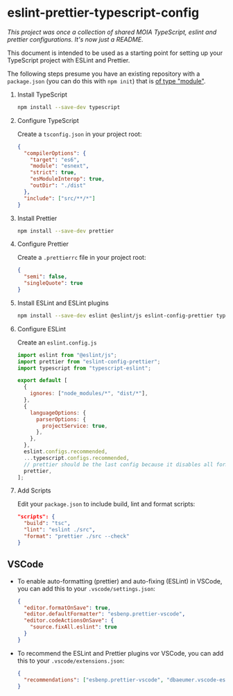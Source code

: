# eslint-prettier-typescript-config

_This project was once a collection of shared MOIA TypeScript, eslint and prettier configurations. It's now just a README._

This document is intended to be used as a starting point for setting up your TypeScript project with ESLint and Prettier.

The following steps presume you have an existing repository with a `package.json` (you can do this with `npm init`) that is [of type "module"](https://nodejs.org/api/packages.html#type).

1. Install TypeScript

   ```bash
   npm install --save-dev typescript
   ```

2. Configure TypeScript

   Create a `tsconfig.json` in your project root:

   ```json
   {
     "compilerOptions": {
       "target": "es6",
       "module": "esnext",
       "strict": true,
       "esModuleInterop": true,
       "outDir": "./dist"
     },
     "include": ["src/**/*"]
   }
   ```

3. Install Prettier

   ```bash
   npm install --save-dev prettier
   ```

4. Configure Prettier

   Create a `.prettierrc` file in your project root:

   ```json
   {
     "semi": false,
     "singleQuote": true
   }
   ```

5. Install ESLint and ESLint plugins

   ```bash
   npm install --save-dev eslint @eslint/js eslint-config-prettier typescript-eslint
   ```

6. Configure ESLint

   Create an `eslint.config.js`

   ```js
   import eslint from "@eslint/js";
   import prettier from "eslint-config-prettier";
   import typescript from "typescript-eslint";

   export default [
     {
       ignores: ["node_modules/*", "dist/*"],
     },
     {
       languageOptions: {
         parserOptions: {
           projectService: true,
         },
       },
     },
     eslint.configs.recommended,
     ...typescript.configs.recommended,
     // prettier should be the last config because it disables all formatting rules
     prettier,
   ];
   ```

7. Add Scripts

   Edit your `package.json` to include build, lint and format scripts:

   ```json
   "scripts": {
     "build": "tsc",
     "lint": "eslint ./src",
     "format": "prettier ./src --check"
   }
   ```

## VSCode

- To enable auto-formatting (prettier) and auto-fixing (ESLint) in VSCode, you can add this to your `.vscode/settings.json`:

  ```json
  {
    "editor.formatOnSave": true,
    "editor.defaultFormatter": "esbenp.prettier-vscode",
    "editor.codeActionsOnSave": {
      "source.fixAll.eslint": true
    }
  }
  ```

- To recommend the ESLint and Prettier plugins vor VSCode, you can add this to your `.vscode/extensions.json`:

  ```json
  {
    "recommendations": ["esbenp.prettier-vscode", "dbaeumer.vscode-eslint"]
  }
  ```
